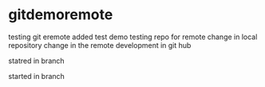 # gitdemoremote
testing
git eremote added
test demo
testing repo for remote
change in local repository
change in the remote
development in git hub

statred in branch

started in branch